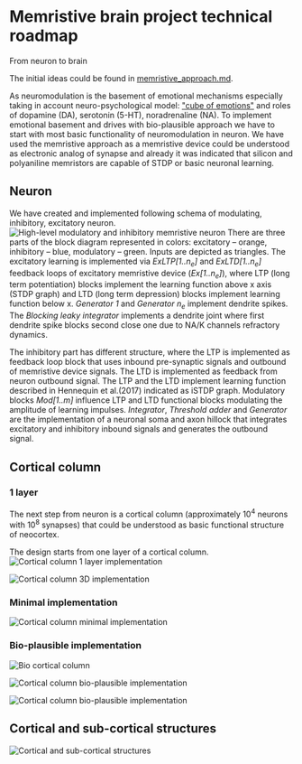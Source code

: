 # Memristive brain project technical roadmap
From neuron to brain

The initial ideas could be found in [memristive_approach.md](memristive_approach.md).

As neuromodulation is the basement of emotional mechanisms especially taking in account neuro-psychological model: ["cube of emotions"](https://en.wikipedia.org/wiki/L%C3%B6vheim_cube_of_emotion) and roles of dopamine (DA), serotonin (5-HT), noradrenaline (NA). To implement emotional basement and drives with bio-plausible approach we have to start with most basic functionality of neuromodulation in neuron. We have used the memristive approach as a memristive device could be understood as electronic analog of synapse and already it was indicated that silicon and polyaniline memristors are capable of STDP or basic neuronal learning.

## Neuron

We have created and implemented following schema of modulating, inhibitory, excitatory neuron.
![High-level modulatory and inhibitory memristive neuron](HL_mod_inh_mem_neuron.png)
There are three parts of the block diagram represented in colors: excitatory – orange, inhibitory – blue, modulatory – green. Inputs are depicted as triangles. The excitatory learning is implemented via *ExLTP[1..n<sub>e</sub>]* and *ExLTD[1..n<sub>e</sub>]* feedback loops of excitatory memristive device (*Ex[1..n<sub>e</sub>]*), where LTP (long term potentiation) blocks implement the learning function above x axis (STDP graph) and LTD (long term depression) blocks implement learning function below x. *Generator 1* and *Generator n<sub>e</sub>* implement dendrite spikes. The *Blocking leaky integrator* implements a dendrite joint where first dendrite spike blocks second close one due to NA/K channels refractory dynamics.

The inhibitory part has different structure, where the LTP is implemented as feedback loop block that uses inbound pre-synaptic signals and outbound of memristive device signals. The LTD is implemented as feedback from neuron outbound signal. The LTP and the LTD implement learning function described in Hennequin et al.(2017) indicated as iSTDP graph. Modulatory blocks *Mod[1..m]* influence LTP and LTD functional blocks modulating the amplitude of learning impulses. *Integrator*, *Threshold adder* and *Generator* are the implementation of a neuronal soma and axon hillock that integrates excitatory and inhibitory inbound signals and generates the outbound signal.

## Cortical column 

### 1 layer

The next step from neuron is a cortical column (approximately 10<sup>4</sup> neurons with 10<sup>8</sup> synapses) that could be understood as basic functional structure of neocortex. 

The design starts from one layer of a cortical column.
![Cortical column 1 layer implementation](HL_memristive_brain_1_layer.png)


![Cortical column 3D implementation](HL_memristive_brain_1_layer_3D.png)

### Minimal implementation

![Cortical column minimal implementation](HL_memristive_brain_minimized_column.png)

### Bio-plausible implementation

![Bio cortical column](HL_memristive_brain_bio_cortical_column.png)

![Cortical column bio-plausible implementation](HL_memristive_brain_cortical_column.png)

![Cortical column bio-plausible implementation](HL_memristive_brain_cortical_column_3D.png)

## Cortical and sub-cortical structures

![Cortical and sub-cortical structures](HL_memristive_brain_block_diagram.png)


